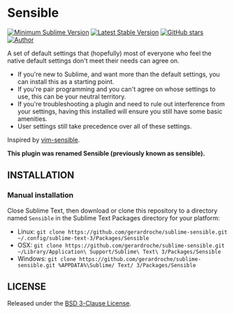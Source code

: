 # Sensible

[![Minimum Sublime Version](https://img.shields.io/badge/sublime-%3E%3D%203.0-brightgreen.svg?style=flat-square)](https://sublimetext.com) [![Latest Stable Version](https://img.shields.io/github/tag/gerardroche/sublime-sensible.svg?style=flat-square&label=stable)](https://github.com/gerardroche/sublime-sensible/tags) [![GitHub stars](https://img.shields.io/github/stars/gerardroche/sublime-sensible.svg?style=flat-square)](https://github.com/gerardroche/sublime-sensible/stargazers) [![Author](https://img.shields.io/badge/twitter-gerardroche-blue.svg?style=flat-square)](https://twitter.com/gerardroche)

A set of default settings that (hopefully) most of everyone who feel the native default settings don't meet their needs can agree on.

* If you're new to Sublime, and want more than the default settings, you can install this as a starting point.
* If you're pair programming and you can't agree on whose settings to use, this can be your neutral territory.
* If you're troubleshooting a plugin and need to rule out interference from your settings, having this installed will ensure you still have some basic amenities.
* User settings still take precedence over all of these settings.

Inspired by [vim-sensible](https://github.com/tpope/vim-sensible).

**This plugin was renamed Sensible (previously known as sensible).**

## INSTALLATION

### Manual installation

Close Sublime Text, then download or clone this repository to a directory named `Sensible` in the Sublime Text Packages directory for your platform:

* Linux: `git clone https://github.com/gerardroche/sublime-sensible.git ~/.config/sublime-text-3/Packages/Sensible`
* OSX: `git clone https://github.com/gerardroche/sublime-sensible.git ~/Library/Application\ Support/Sublime\ Text\ 3/Packages/Sensible`
* Windows: `git clone https://github.com/gerardroche/sublime-sensible.git %APPDATA%\Sublime/ Text/ 3/Packages/Sensible`

## LICENSE

Released under the [BSD 3-Clause License](LICENSE).
